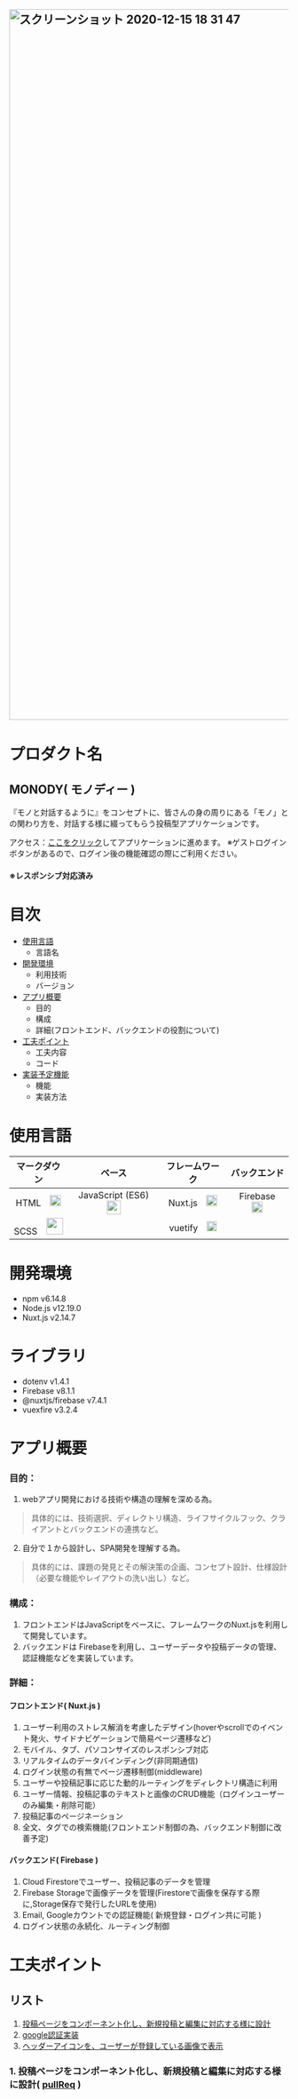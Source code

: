 ## <img width="1280" alt="スクリーンショット 2020-12-15 18 31 47" src="https://user-images.githubusercontent.com/66821960/102196959-e424c980-3f03-11eb-8a59-4c64e330e241.png">

# プロダクト名
##  MONODY( モノディー )
『モノと対話するように』をコンセプトに、皆さんの身の周りにある「モノ」との関わり方を、対話する様に綴ってもらう投稿型アプリケーションです。

アクセス：[ここをクリック](https://mono-que-data.firebaseapp.com/auth/login)してアプリケーションに進めます。
※ゲストログインボタンがあるので、ログイン後の機能確認の際にご利用ください。

#### ※レスポンシブ対応済み


# 目次
 - [使用言語](#使用言語)
   - 言語名
 - [開発環境](#開発環境)
   - 利用技術
   - バージョン
 - [アプリ概要](#アプリ概要)
   - 目的
   - 構成
   - 詳細(フロントエンド、バックエンドの役割について)
 - [工夫ポイント](#工夫ポイント)
   - 工夫内容
   - コード
 - [実装予定機能](#実装予定機能)
   - 機能
   - 実装方法


# 使用言語
|  マークダウン |  ベース  | フレームワーク | バックエンド |
| :-----------: | :------: | :------------: | :----------: |
|  HTML　<img width= '20px'  src="https://cdn.svgporn.com/logos/html-5.svg">  |  JavaScript (ES6)　<img width= '25px'  src="https://cdn.svgporn.com/logos/javascript.svg">  | Nuxt.js　<img width= '20px'  src="https://cdn.svgporn.com/logos/nuxt-icon.svg">  |  Firebase　<img width= '20px'  src="https://cdn.svgporn.com/logos/firebase.svg">  |
|  SCSS　<img width= '30px'  src="https://cdn.svgporn.com/logos/sass.svg">  |    | vuetify　<img width= '18px'  src="https://cdn.svgporn.com/logos/vuetifyjs.svg"> |



# 開発環境
 - npm v6.14.8
 - Node.js v12.19.0
 - Nuxt.js v2.14.7

# ライブラリ
 - dotenv v1.4.1
 - Firebase v8.1.1
 - @nuxtjs/firebase v7.4.1
 - vuexfire v3.2.4

# アプリ概要

### 目的：
1. webアプリ開発における技術や構造の理解を深める為。

 > 具体的には、技術選択、ディレクトリ構造、ライフサイクルフック、クライアントとバックエンドの連携など。
2. 自分で１から設計し、SPA開発を理解する為。

 > 具体的には、課題の発見とその解決策の企画、コンセプト設計、仕様設計（必要な機能やレイアウトの洗い出し）など。

### 構成：
1. フロントエンドはJavaScriptをベースに、フレームワークのNuxt.jsを利用して開発しています。
1. バックエンドは Firebaseを利用し、ユーザーデータや投稿データの管理、認証機能などを実装しています。

### 詳細：
#### フロントエンド( Nuxt.js )
1. ユーザー利用のストレス解消を考慮したデザイン(hoverやscrollでのイベント発火、サイドナビゲーションで簡易ページ遷移など)
1. モバイル、タブ、パソコンサイズのレスポンシブ対応
1. リアルタイムのデータバインディング(非同期通信)
1. ログイン状態の有無でページ遷移制御(middleware)
1. ユーザーや投稿記事に応じた動的ルーティングをディレクトリ構造に利用
1. ユーザー情報、投稿記事のテキストと画像のCRUD機能（ログインユーザーのみ編集・削除可能）
1. 投稿記事のページネーション
1. 全文、タグでの検索機能(フロントエンド制御の為、バックエンド制御に改善予定)
#### バックエンド( Firebase )
1. Cloud Firestoreでユーザー、投稿記事のデータを管理
1. Firebase Storageで画像データを管理(Firestoreで画像を保存する際に,Storage保存で発行したURLを使用)
1. Email, Googleカウントでの認証機能( 新規登録・ログイン共に可能  )
1. ログイン状態の永続化、ルーティング制御


# 工夫ポイント
## リスト
1. [投稿ページをコンポーネント化し、新規投稿と編集に対応する様に設計](#1-投稿ページをコンポーネント化し新規投稿と編集に対応する様に設計-pullreq-)
1. [google認証実装](#2-google認証実装-storeauthjs-)
1. [ヘッダーアイコンを、ユーザーが登録している画像で表示](#3-ヘッダーアイコンをユーザー登録画像で表示-pullreq-)

### 1. 投稿ページをコンポーネント化し、新規投稿と編集に対応する様に設計( [pullReq](https://github.com/ioio08/mono_que_vuetify/pull/30/files#diff-ae46465c9f268c047c82f7d908ced92f01677a97d48a6415374944929cf9665b) )

#### <script> dataのプロパティ `newPost(投稿データの設定値)` を三項演算子で実装し、propsデータの有無でデフォルト値を指定
```
props: {
  # Column, Questionからデータ受け取り
  postData: {
    type: Object,
    required: false
  },
  <!- 省略 ->

# 新規投稿 / 編集によってnewPostの設定を調整する三項演算子
# 新規投稿：this.postData = null なので、初期値の設定
# 編集：this.postData がpropsで渡され、newPostとして設定

newPost: this.postData
? { ...this.postData}
: {
  text: {
    author:'',
    title:'',
    content:'',
  },
  image:{
    src:null,
    name:'',
  },
  tags: []
},
```

### 2. google認証実装( /store/auth.js )

#### ログイン状態の永続化( [pullReq](https://github.com/ioio08/mono_que_vuetify/pull/41/files#diff-e5325c6d5dcefa6b26e2deb7b2a561d472d0f9247f76925abc303bc8d98b7a55) )
#### ログインのエラーハンドリング( [pullReq](https://github.com/ioio08/mono_que_vuetify/pull/82/files#diff-e5325c6d5dcefa6b26e2deb7b2a561d472d0f9247f76925abc303bc8d98b7a55))
```
# Google認証でのログイン処理＋ユーザー情報取得 => ユーザー登録
  async signInWithGoogle({ commit, dispatch }) {
    # setPersistence(firebase.auth.Auth.Persistence.LOCAL) でログイン状態を永続化
    # Cookieを利用しない
    await auth.setPersistence(firebase.auth.Auth.Persistence.LOCAL)
    try {
      # google認証のメソッド => データを取得してdocに格納
      const doc = await auth.signInWithPopup(new firebase.auth.GoogleAuthProvider())

      # <!- 省略  ->

    } catch (error) {
      # エラー分によってメッセージをswitchさせる関数
      let errorMessage = dispatch('errorHandling', await (error, 'popup'))
      commit('setErrorMessage', errorMessage)
    }
  },

  # エラーコードによって描画するメッセージをswitchする関数
  errorHandling(error, method) {
    switch (error.code) {
      case 'auth/cancelled-popup-request':
      case 'auth/popup-closed-by-user':
        return null;
      case 'auth/email-already-in-use':
        if (method.indexOf('signup') !== -1) {
          return 'このメールアドレスは使用されています';
        } else {
          return 'メールアドレスまたはパスワードが違います';
        }
      case 'auth/invalid-email':
        return 'メールアドレスの形式が正しくありません';
      case 'auth/user-disabled':
        return 'サービスの利用が停止されています';
      case 'auth/user-not-found':
        return 'メールアドレスまたはパスワードが違います';
      case 'auth/user-mismatch':
        if (method === 'signin/popup') {
          return '認証されているユーザーと異なるアカウントが選択されました';
        } else {
          return 'メールアドレスまたはパスワードが違います';
        }
      case 'auth/weak-password':
        return 'パスワードは6文字以上にしてください';
      case 'auth/wrong-password':
        return 'メールアドレスまたはパスワードが違います';
      case 'auth/popup-blocked':
        return '認証ポップアップがブロックされました。ポップアップブロックをご利用の場合は設定を解除してください';
      case 'auth/operation-not-supported-in-this-environment':
      case 'auth/auth-domain-config-required':
      case 'auth/operation-not-allowed':
      case 'auth/unauthorized-domain':
        return '現在この認証方法はご利用頂けません';
      case 'auth/requires-recent-login':
        return '認証の有効期限が切れています';
      default:
        if (method.indexOf('signin') !== -1) {
          return '認証に失敗しました。しばらく時間をおいて再度お試しください';
        } else {
          return 'エラーが発生しました。しばらく時間をおいてお試しください';
        }
    }
  }
```

### 3. ヘッダーアイコンを、ユーザー登録画像で表示( [pullReq](https://github.com/ioio08/mono_que_vuetify/pull/69/files#diff-abda917bdb0f4670d443fba843cbfb2e5def3a9d1c3fdf792fa6823271bd0bb6) )

#### ログインしたタイミングでアイコンを表示（未ログインは場合は非表示）

```
//// Header.vue ////

# v-showでloggedIn（ログインの有無をtrue,falseで格納）がtrueの場合表示
# imageのsrc属性をバインディングさせて、動的に変更
<v-avatar
  v-bind="attrs"
  v-on="on"
  v-show="loggedIn"
  size="40"
>
  <v-img :src="userImage" />
</v-avatar>
```

#### ログインしたユーザーの登録データから、登録している画像データを取得し、storeに格納。その後Headerでは、storeからgetters経由で画像データーを取得し、リアルタイムでレンダリングする。

```
//// /plugins/firebase.auth.js ////

# ログインの有無を識別するメソッド( auth.onAuthStateChanged() )
auth.onAuthStateChanged(user => {
  # ログイン済のユーザー
  if (user) {
    # ログインした場合に登録画像をリアルタイムで描画する為の処理
    # usersコレクションへの参照のインタスタンス作成
    const userRef = db.collection('users').doc(user.uid)

    # ログイン中のユーザー情報を確認して画像を取得
    userRef.get().then(doc => {
      store.commit('auth/setUserImage', doc.data().image.src)
    })

    store.commit('auth/setUid', user.uid)

    # loggedIn をtureに変更する
    store.commit('auth/setAuthStatus', true)

    # <!- 省略 ->
```

```
////  Header.vue  ////

# computedでgettersデータを取得し、レンダリングする。
computed: {
  ...mapGetters({
    userImage: 'auth/getUserImage',
    loggedIn: 'auth/getAuthStatus'
  }),
},

```

# 実装予定機能
## リスト
1. Firebase Rulesを記述する(Cloud Firestore, Storage, Authentication, Functions) CRUD機能
1. 質問コメント機能
1. 全文検索
1. 製作者ページ作成
1. コンタクトフォーム

### 1. Firebase Rules ([issue](https://github.com/ioio08/mono_que_vuetify/issues/72))
 - rulesファイルを編集（特にCRUD機能周り）
### 2. コメント機能 ([issue](https://github.com/ioio08/mono_que_vuetify/issues/95))
 - 質問投稿に対するコメント機能
### 3. 全文検索 ([issue](https://github.com/ioio08/mono_que_vuetify/issues/76))
 - Algoliaを実装する(Firebase FunctionsでSDKも許可する。)
 - Algolia実装後、ページネーションも対応させる
### 4. 製作者ページ作成 ([issue](https://github.com/ioio08/mono_que_vuetify/issues/74))
 - ポートフォリをサイトを掲載
 -  簡易的な自己紹介を載せる（名前、年齢、スキル、実績、作品など）
### 5. コンタクトフォーム ([issue](https://github.com/ioio08/mono_que_vuetify/issues/72))
 -  node mailer と連携
